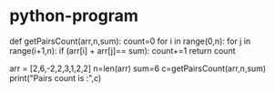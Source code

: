 # python-program
def getPairsCount(arr,n,sum):
    count=0
    for i in range(0,n):
        for j in range(i+1,n):
            if (arr[i] + arr[j]== sum):
                count+=1
    return count

arr = [2,6,-2,2,3,1,2,2]
n=len(arr)
sum=6
c=getPairsCount(arr,n,sum)
print("Pairs count is :",c)

